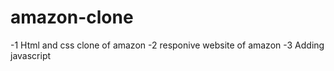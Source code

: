 # amazon-clone
-1 Html and css clone of amazon
-2 responive website of amazon 
-3 Adding javascript 
